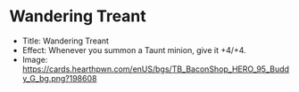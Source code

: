 # Wandering Treant
- Title:  Wandering Treant
- Effect:  Whenever you summon a Taunt minion, give it +4/+4.
- Image:  https://cards.hearthpwn.com/enUS/bgs/TB_BaconShop_HERO_95_Buddy_G_bg.png?198608
